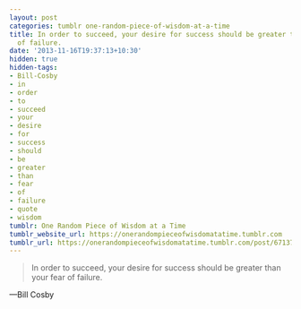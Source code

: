 ```yaml
---
layout: post
categories: tumblr one-random-piece-of-wisdom-at-a-time
title: In order to succeed, your desire for success should be greater than your fear
  of failure.
date: '2013-11-16T19:37:13+10:30'
hidden: true
hidden-tags:
- Bill-Cosby
- in
- order
- to
- succeed
- your
- desire
- for
- success
- should
- be
- greater
- than
- fear
- of
- failure
- quote
- wisdom
tumblr: One Random Piece of Wisdom at a Time
tumblr_website_url: https://onerandompieceofwisdomatatime.tumblr.com
tumblr_url: https://onerandompieceofwisdomatatime.tumblr.com/post/67137222780/in-order-to-succeed-your-desire-for-success
---
```

> In order to succeed, your desire for success should be greater than your fear of failure.

—Bill Cosby
